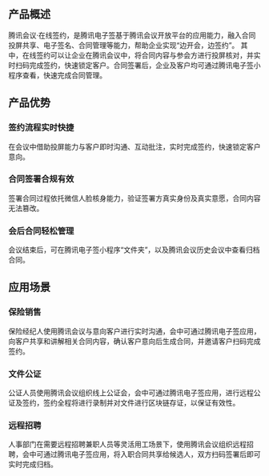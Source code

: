 ## 产品概述
腾讯会议·在线签约，是腾讯电子签基于腾讯会议开放平台的应用能力，融入合同投屏共享、电子签名、合同管理等能力，帮助企业实现“边开会，边签约”。
其中，在线签约可以让企业在腾讯会议中，将合同内容与参会方进行投屏核对，并实时扫码完成签约，快速锁定客户。合同签署后，企业及客户均可通过腾讯电子签小程序查看，快速完成合同管理。


## 产品优势

### 签约流程实时快捷
在会议中借助投屏能力与客户即时沟通、互动批注，实时完成签约，快速锁定客户意向。

### 合同签署合规有效
签署合同过程依托微信人脸核身能力，验证签署方真实身份及真实意愿，合同内容无法篡改。

### 会后合同轻松管理
会议结束后，可在腾讯电子签小程序“文件夹”，以及腾讯会议历史会议中查看归档合同。


## 应用场景
### 保险销售
保险经纪人使用腾讯会议与意向客户进行实时沟通，会中可通过腾讯电子签应用，向客户共享和讲解相关合同内容，确认客户意向后生成合同，并邀请客户扫码完成签约。

### 文件公证
公证人员使用腾讯会议组织线上公证会，会中可通过腾讯电子签应用，进行远程公证及签约，签约全程将进行录制并对文件进行区块链存证，以保证有效性。

### 远程招聘
人事部门在需要远程招聘兼职人员等灵活用工场景下，使用腾讯会议组织远程招聘，会中可通过腾讯电子签应用，将入职合同共享给候选人，双方扫码签署后即可实时完成归档。
